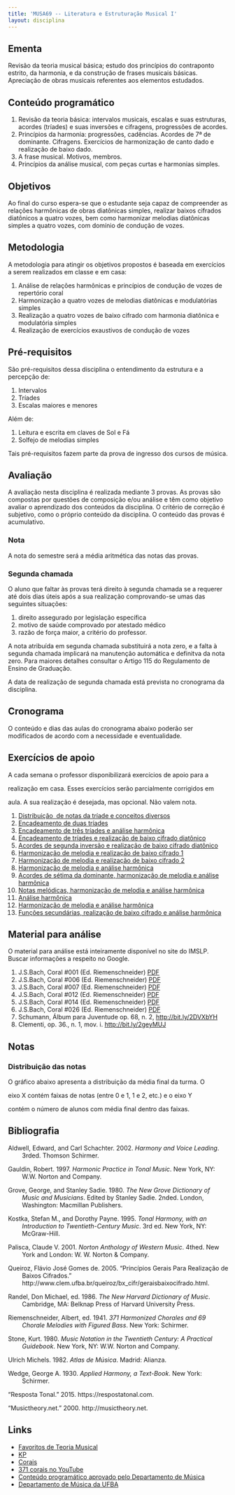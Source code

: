 ```yaml
---
title: 'MUSA69 -- Literatura e Estruturação Musical I'
layout: disciplina
---
```


## Ementa

<span class="c6">Revisão da teoria musical básica; estudo dos princípios do contraponto estrito, da harmonia, e da construção de frases musicais básicas. Apreciação de obras musicais referentes aos elementos estudados.</span>

## Conteúdo programático

<ol class="c11 lst-kix_befdiiud9zez-0 start" start="1">
  <li class="c5 c8">
    <span class="c6">Revisão da teoria básica: intervalos musicais, escalas e suas estruturas, acordes (tríades) e suas inversões e cifragens, progressões de acordes.</span>
  </li>
  <li class="c5 c8">
    <span class="c6">Princípios da harmonia: progressões, cadências. Acordes de 7ª de dominante. Cifragens. Exercícios de harmonização de canto dado e realização de baixo dado.</span>
  </li>
  <li class="c5 c8">
    <span class="c6">A frase musical. Motivos, membros.</span>
  </li>
  <li class="c5 c8">
    <span class="c6">Princípios da análise musical, com peças curtas e harmonias simples.</span>
  </li>
</ol>

## Objetivos

Ao final do curso espera-se que o estudante seja capaz de compreender as relações harmônicas de obras diatônicas simples, realizar baixos cifrados diatônicos a quatro vozes, bem como harmonizar melodias diatônicas simples a quatro vozes, com domínio de condução de vozes.

## Metodologia

A metodologia para atingir os objetivos propostos é baseada em exercícios a serem realizados em classe e em casa:

  1. Análise de relações harmônicas e princípios de condução de vozes de repertório coral
  2. Harmonização a quatro vozes de melodias diatônicas e modulatórias simples
  3. Realização a quatro vozes de baixo cifrado com harmonia diatônica e modulatória simples
  4. Realização de exercícios exaustivos de condução de vozes

## Pré-requisitos

São pré-requisitos dessa disciplina o entendimento da estrutura e a percepção de:

  1. Intervalos
  2. Tríades
  3. Escalas maiores e menores

Além de:

  1. Leitura e escrita em claves de Sol e Fá
  2. Solfejo de melodias simples

Tais pré-requisitos fazem parte da prova de ingresso dos cursos de música.

## Avaliação

A avaliação nesta disciplina é realizada mediante 3 provas. As provas são compostas por questões de composição e/ou análise e têm como objetivo avaliar o aprendizado dos conteúdos da disciplina. O critério de correção é subjetivo, como o próprio conteúdo da disciplina. O conteúdo das provas é acumulativo.

### Nota

A nota do semestre será a média aritmética das notas das provas.

### Segunda chamada

O aluno que faltar às provas terá direito à segunda chamada se a requerer até dois dias úteis após a sua realização comprovando-se umas das seguintes situações:

  1. direito assegurado por legislação específica
  2. motivo de saúde comprovado por atestado médico
  3. razão de força maior, a critério do professor.

A nota atribuída em segunda chamada substituirá a nota zero, e a falta à segunda chamada implicará na manutenção automática e definitva da nota zero. Para maiores detalhes consultar o Artigo 115 do Regulamento de Ensino de Graduação.

A data de realização de segunda chamada está prevista no cronograma da disciplina.

## Cronograma

O conteúdo e dias das aulas do cronograma abaixo poderão ser modificados de acordo com a necessidade e eventualidade.



## Exercícios de apoio

A cada semana o professor disponibilizará exercícios de apoio para a
  
realização em casa. Esses exercícios serão parcialmente corrigidos em
  
aula. A sua realização é desejada, mas opcional. Não valem nota.

  1. <a title="MUSA69 Trabalho 01" href="https://docs.google.com/document/d/13VCUNGjezhnmbHooK-O924wKj4udOC9f9Bu2igH55gU/view" target="_blank" rel="noopener noreferrer">Distribuição  de notas da tríade e conceitos diversos</a>
  2. <a title="MUSA69 Trabalho 01" href="https://docs.google.com/a/sampaio.me/document/d/17T3pxHwo8pbAN3BdKXTOK5g8S17WGxd2f_aedg05lNg/edit?usp=sharing" target="_blank" rel="noopener noreferrer">Encadeamento de duas tríades</a>
  3. <a title="MUSA69 Trabalho 03" href="https://docs.google.com/document/d/1rhDgtRNmP_PMiiTiZDl5X3ZRDXwFzqp4DPSjzoyTi50/edit?usp=sharing" target="_blank" rel="noopener noreferrer">Encadeamento de três tríades e análise harmônica</a>
  4. <a title="MUSA71 Trabalho 04" href="https://docs.google.com/document/d/1H3ouVKR4Kuzppk6gzROa6SwBr3NHKkdU0wVOF1YkWps/edit?usp=sharing" target="_blank" rel="noopener noreferrer">Encadeamento de tríades e realização de baixo cifrado diatônico</a>
  5. <a title="MUSA69 Trabalho 05" href="https://docs.google.com/document/d/1Uz4GyuNW-XIUZ4n4OWAu1ZP0CroClr01ghDodoajX1c/edit?usp=sharing" target="_blank" rel="noopener noreferrer">Acordes de segunda inversão e realização de baixo cifrado diatônico</a>
  6. <a title="MUSA69 Trabalho 06" href="https://docs.google.com/document/d/17xaYmVB2dcGRxXrYqsmhyRlpWfYaFb-tc2Yt-bjGB4E/edit?usp=sharing" target="_blank" rel="noopener noreferrer">Harmonização de melodia e realização de baixo cifrado 1</a>
  7. <a title="MUSA69 Trabalho 07" href="https://docs.google.com/document/d/14RBvi71Q-YgNMmdTF-kEJ88zmv39u5QKw1DiHnjoa4o/edit?usp=sharing" target="_blank" rel="noopener noreferrer">Harmonização de melodia e realização de baixo cifrado 2</a>
  8. <a title="MUSA69 Trabalho 08" href="https://docs.google.com/document/d/14D88Z5YsyGY6UIPML1_SVRZK0xcfTPk7ZblNS5ndtlE/edit?usp=sharing" target="_blank" rel="noopener noreferrer">Harmonização de melodia e análise harmônica</a>
  9. <a href="https://docs.google.com/document/d/1IE5K0WLd90pEyHAXdbxSyv_8hrfJaivzCXUsRz8BSmc/edit?usp=sharing" target="_blank" rel="noopener noreferrer">Acordes de sétima da dominante, harmonização de melodia e análise harmônica</a>
 10. <a href="https://docs.google.com/a/sampaio.me/document/d/1aLj6L2iDEQnaAxv6p8Fxra-KoobiwMLAvzU_7XbB_5M/edit?usp=sharing" target="_blank" rel="noopener noreferrer">Notas melódicas, harmonização de melodia e análise harmônica</a>
 11. <a href="https://docs.google.com/document/d/11NsEew7d10r9NfOaylfuS9l1ANWKTRjZCSlH96ysNGg/edit?usp=sharing" target="_blank" rel="noopener noreferrer">Análise harmônica</a>
 12. <a href="https://docs.google.com/document/d/1sVgPAwNA55aOuDyq5XbfPF9_aRgB-nbrqPtLoo8HreE/edit?usp=sharing" target="_blank" rel="noopener noreferrer">Harmonização de melodia e análise harmônica</a>
 13. <a href="https://docs.google.com/document/d/19ZSLZXYey5xnJobLo2SiLULRB_IiH5vnZXCyB4lI8KA/edit?usp=sharing" target="_blank" rel="noopener noreferrer">Funções secundárias, realização de baixo cifrado e análise harmônica</a>

## Material para análise

O material para análise está inteiramente disponível no site do IMSLP. Buscar informações a respeito no Google.

  1. J.S.Bach, Coral #001 (Ed. Riemenschneider) <a href="http://genosmus.com/aulas/bach-corais.pdf" target="_blank" rel="noopener noreferrer">PDF</a>
  2. J.S.Bach, Coral #006 (Ed. Riemenschneider) <a href="http://genosmus.com/aulas/bach-corais.pdf" target="_blank" rel="noopener noreferrer">PDF</a>
  3. J.S.Bach, Coral #007 (Ed. Riemenschneider) <a href="http://genosmus.com/aulas/bach-corais.pdf" target="_blank" rel="noopener noreferrer">PDF</a>
  4. J.S.Bach, Coral #012 (Ed. Riemenschneider) <a href="http://genosmus.com/aulas/bach-corais.pdf" target="_blank" rel="noopener noreferrer">PDF</a>
  5. J.S.Bach, Coral #014 (Ed. Riemenschneider) <a href="http://genosmus.com/aulas/bach-corais.pdf" target="_blank" rel="noopener noreferrer">PDF</a>
  6. J.S.Bach, Coral #026 (Ed. Riemenschneider) <a href="http://genosmus.com/aulas/bach-corais.pdf" target="_blank" rel="noopener noreferrer">PDF</a>
  7. Schumann, Álbum para Juventude op. 68, n. 2, <a href="http://bit.ly/2DVXbYH" target="_blank" rel="noopener noreferrer">http://bit.ly/2DVXbYH</a>
  8. Clementi, op. 36., n. 1, mov. i. <a href="http://bit.ly/2geyMUJ" target="_blank" rel="noopener">http://bit.ly/2geyMUJ</a>

## Notas



### Distribuição das notas

O gráfico abaixo apresenta a distribuição da média final da turma. O
  
eixo X contém faixas de notas (entre 0 e 1, 1 e 2, etc.) e o eixo Y
  
contém o número de alunos com média final dentro das faixas.



## Bibliografia

<p style="margin-left: 24pt; text-indent: -24.0pt;">
  Aldwell, Edward, and Carl Schachter. 2002. <i>Harmony and Voice Leading</i>. 3rded. Thomson Schirmer.
</p>

<p style="margin-left: 24pt; text-indent: -24.0pt;">
  Gauldin, Robert. 1997. <i>Harmonic Practice in Tonal Music</i>. New York, NY: W.W. Norton and Company.
</p>

<p style="margin-left: 24pt; text-indent: -24.0pt;">
  Grove, George, and Stanley Sadie. 1980. <i>The New Grove Dictionary of Music and Musicians</i>. Edited by Stanley Sadie. 2nded. London, Washington: Macmillan Publishers.
</p>

<p style="margin-left: 24pt; text-indent: -24.0pt;">
  Kostka, Stefan M., and Dorothy Payne. 1995. <i>Tonal Harmony, with an Introduction to Twentieth-Century Music</i>. 3rd ed. New York, NY: McGraw-Hill.
</p>

<p style="margin-left: 24pt; text-indent: -24.0pt;">
  Palisca, Claude V. 2001. <i>Norton Anthology of Western Music</i>. 4thed. New York and London: W. W. Norton & Company.
</p>

<p style="margin-left: 24pt; text-indent: -24.0pt;">
  Queiroz, Flávio José Gomes de. 2005. “Princípios Gerais Para Realização de Baixos Cifrados.” http://www.clem.ufba.br/queiroz/bx_cifr/geraisbaixocifrado.html.
</p>

<p style="margin-left: 24pt; text-indent: -24.0pt;">
  Randel, Don Michael, ed. 1986. <i>The New Harvard Dictionary of Music</i>. Cambridge, MA: Belknap Press of Harvard University Press.
</p>

<p style="margin-left: 24pt; text-indent: -24.0pt;">
  Riemenschneider, Albert, ed. 1941. <i>371 Harmonized Chorales and 69 Chorale Melodies with Figured Bass</i>. New York: Schirmer.
</p>

<p style="margin-left: 24pt; text-indent: -24.0pt;">
  Stone, Kurt. 1980. <i>Music Notation in the Twentieth Century: A Practical Guidebook</i>. New York, NY: W.W. Norton and Company.
</p>

<p style="margin-left: 24pt; text-indent: -24.0pt;">
  Ulrich Michels. 1982. <i>Atlas de Música</i>. Madrid: Alianza.
</p>

<p style="margin-left: 24pt; text-indent: -24.0pt;">
  Wedge, George A. 1930. <i>Applied Harmony, a Text-Book</i>. New York: Schirmer.
</p>

<p style="margin-left: 24pt; text-indent: -24.0pt;">
  “Resposta Tonal.” 2015. https://respostatonal.com.
</p>

<p style="margin-left: 24pt; text-indent: -24.0pt;">
  “Musictheory.net.” 2000. http://musictheory.net.
</p>

## Links

  * <a title="Favoritos de Teoria Musical" href="https://www.diigo.com/outliner/3l23ej/Teoria-Musical?key=lzekmogriv" target="_blank" rel="noopener noreferrer">Favoritos de Teoria Musical</a>
  * <a title="KP" href="http://genosmus.com/aulas/Kostka%20Tonal%20Harmony%20Traduzido.pdf" target="_blank" rel="noopener noreferrer">KP</a>
  * <a title="Corais" href="http://genosmus.com/aulas/bach-corais.pdf" target="_blank" rel="noopener noreferrer">Corais</a>
  * <a title="Áudio dos 371 corais de Bach" href="https://www.youtube.com/watch?v=Jp4v99F4Kac&list=PL6QFt5ca_y9kPKJZS9vgpgSAPDj1eN3lh" target="_blank" rel="noopener noreferrer">371 corais no YouTube</a>
  * <a href="http://dmusufba.com/docs/conteudos/pdf/MUSA69%20LEM%20I.pdf" target="_blank" rel="noopener noreferrer">Conteúdo programático aprovado pelo Departamento de Música</a>
  * <a href="http://dmusufba.com" target="_blank" rel="noopener">Departamento de Música da UFBA</a>